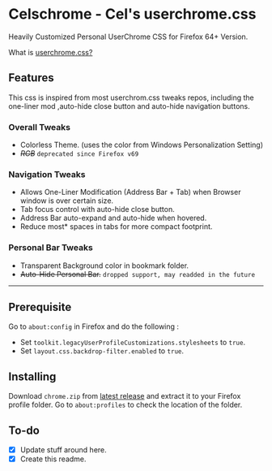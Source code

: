 # Celschrome - Cel's userchrome.css   

Heavily Customized Personal UserChrome CSS for Firefox 64+ Version.

What is [userchrome.css?](https://www.userchrome.org/)

## Features
This css is inspired from most userchrom.css tweaks repos, including the one-liner mod ,auto-hide close button and auto-hide navigation buttons.
### Overall Tweaks
- Colorless Theme. (uses the color from Windows Personalization Setting)
- ~~*RGB*~~ `deprecated since Firefox v69`

### Navigation Tweaks 
- Allows One-Liner Modification (Address Bar + Tab) when Browser window is over certain size.
- Tab focus control with auto-hide close button.
- Address Bar auto-expand and auto-hide when hovered.
- Reduce most* spaces in tabs for more compact  footprint. 
 
### Personal Bar Tweaks 
- Transparent Background color in bookmark folder. 
- ~~Auto-Hide Personal Bar.~~ `dropped support, may readded in the future`
---
## Prerequisite 
Go to `about:config` in Firefox and do the following :  
- Set `toolkit.legacyUserProfileCustomizations.stylesheets` to `true`.  
- Set `layout.css.backdrop-filter.enabled` to `true`.  

## Installing
Download `chrome.zip` from [latest release](https://github.com/koushiroue/celschrome/releases/latest) and extract it to your Firefox profile folder.
Go to `about:profiles` to check the location of the folder.

## To-do
- [x] Update stuff around here.  
- [x] Create this readme.
